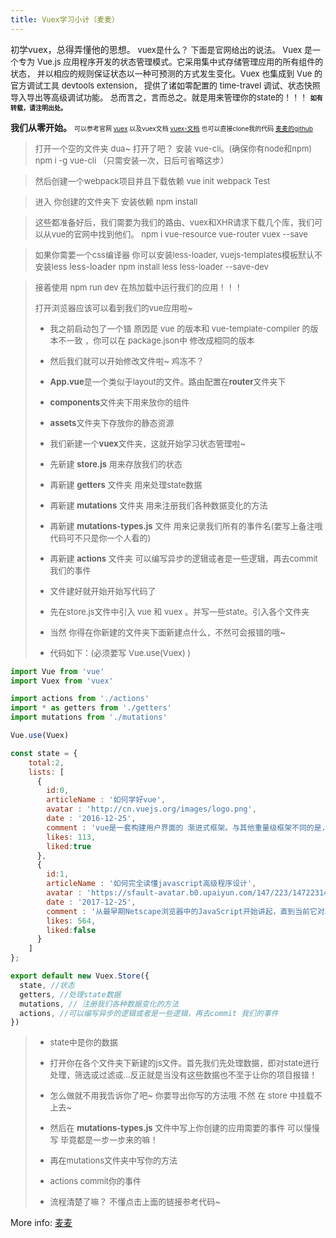 ```yaml
---
title: Vuex学习小计（麦麦）
---
```

<i class="icon-adjust"></i> 初学vuex，总得弄懂他的思想。
<font size=2>vuex是什么？ 下面是官网给出的说法。
Vuex 是一个专为 Vue.js 应用程序开发的状态管理模式。它采用集中式存储管理应用的所有组件的状态，
并以相应的规则保证状态以一种可预测的方式发生变化。Vuex 也集成到 Vue 的官方调试工具 devtools extension，
提供了诸如零配置的 time-travel 调试、状态快照导入导出等高级调试功能。
总而言之，言而总之。就是用来管理你的state的！！！</font>
<font size=1>**如有转载，请注明出处。**</font>

**我们从零开始。**
<font size=1>可以参考官网 [vuex](https://github.com/vuejs/vuex) 以及vuex文档 [vuex-文档](https://vuex.vuejs.org/zh-cn/intro.html) 也可以直接clone我的代码 [麦麦的github](https://github.com/maimai123/maimai-vuex-Test.git)</font>
<!--more-->
> <font size=2>打开一个空的文件夹 dua~ 打开了吧？</font>
> <font size=2>安装 vue-cli。(确保你有node和npm)</font>
> <font size=2>npm i -g vue-cli （只需安装一次，日后可省略这步）</font>

> <font size=2>然后创建一个webpack项目并且下载依赖</font>
> <font size=2>vue init webpack Test</font>

> <font size=2>进入 你创建的文件夹下 安装依赖</font>
> <font size=2>npm install</font>

> <font size=2>这些都准备好后，我们需要为我们的路由、vuex和XHR请求下载几个库，我们可以从vue的官网中找到他们。</font>
> <font size=2>npm i vue-resource vue-router vuex --save</font>

> <font size=2>如果你需要一个css编译器 你可以安装less-loader, vuejs-templates模板默认不安装less</font> less-loader
> <font size=2>npm install less less-loader --save-dev</font>

> <font size=2>接着使用 npm run dev 在热加载中运行我们的应用！！！</font>
>
> <font size=2>打开浏览器应该可以看到我们的vue应用啦~</font>
>
>*  <font size=2>我之前启动包了一个错 原因是 vue 的版本和 vue-template-compiler 的版本不一致 ，你可以在 package.json中 修改成相同的版本</font>
>
>*  <font size=2>然后我们就可以开始修改文件啦~ 鸡冻不？</font>
>
>*  <font size=2>**App.vue**是一个类似于layout的文件。路由配置在**router**文件夹下</font>
>
>*  <font size=2>**components**文件夹下用来放你的组件</font>
>
>*  <font size=2>**assets**文件夹下存放你的静态资源</font>
>
>*  <font size=2>我们新建一个**vuex**文件夹，这就开始学习状态管理啦~</font>
>
>* <font size=2>先新建 **store.js** 用来存放我们的状态</font>
>
>* <font size=2>再新建 **getters** 文件夹 用来处理state数据</font>
>
>* <font size=2>再新建 **mutations** 文件夹 用来注册我们各种数据变化的方法</font>
>
>* <font size=2>再新建 **mutations-types.js** 文件 用来记录我们所有的事件名(要写上备注哦 代码可不只是你一个人看的)</font>
>
>* <font size=2>再新建 **actions** 文件夹 可以编写异步的逻辑或者是一些逻辑，再去commit 我们的事件</font>
>
>* <font size=2>文件建好就开始开始写代码了</font>
>
>* <font size=2> 先在store.js文件中引入 vue 和 vuex 。并写一些state。引入各个文件夹
>* 当然 你得在你新建的文件夹下面新建点什么，不然可会报错的哦~</font>
>* <font size=2> 代码如下：(必须要写 Vue.use(Vuex) )</font>
```javascript
import Vue from 'vue'
import Vuex from 'vuex'

import actions from './actions'
import * as getters from './getters'
import mutations from './mutations'

Vue.use(Vuex)

const state = {
    total:2,
    lists: [
      {
        id:0,
        articleName : '如何学好vue',
        avatar : 'http://cn.vuejs.org/images/logo.png',
        date : '2016-12-25',
        comment : 'vue是一套构建用户界面的 渐进式框架。与其他重量级框架不同的是，Vue 采用自底向上增量开发的设计。Vue 的核心库只关注视图层， 并且非常容易学习，非常容易与其它库或已有项目整合。另一方面，Vue 完全有能力驱动采用单文件组件和 Vue 生态系统支持的库开发的复杂单页应用。Vue.js 的目标是通过尽可能简单的 API 实现响应的数据绑定和组合的视图组件。',
        likes: 113,
        liked:true
      },
      {
        id:1,
        articleName : '如何完全读懂javascript高级程序设计',
        avatar : 'https://sfault-avatar.b0.upaiyun.com/147/223/147223148-573297d0913c5_huge256',
        date : '2017-12-25',
        comment : '从最早期Netscape浏览器中的JavaScript开始讲起，直到当前它对XML和Web服务的具体支持，内容主要涉及JavaScript的语言特点、 JavaScript与浏览器的交互、更高级的JavaScript技巧，以及与在Web应用程序中部署JavaScript解决方案有关的问题，如错误处理、调试、安全性、优化/混淆化、XML和Web服务，最后介绍应用所有这些知识来创建动态用户界面。',
        likes: 564,
        liked:false
      }
    ]
};

export default new Vuex.Store({
  state, //状态
  getters, //处理state数据
  mutations, // 注册我们各种数据变化的方法
  actions, //可以编写异步的逻辑或者是一些逻辑，再去commit 我们的事件
})

```

>* <font size=2> state中是你的数据 </font>
>
>* <font size=2> 打开你在各个文件夹下新建的js文件。首先我们先处理数据，即对state进行处理，筛选或过滤或...反正就是当没有这些数据也不至于让你的项目报错！</font>
>
>* <font size=2> 怎么做就不用我告诉你了吧~ 你要导出你写的方法哦 不然 在 store 中挂载不上去~</font>
>
>* <font size=2> 然后在 **mutations-types.js** 文件中写上你创建的应用需要的事件 可以慢慢写 毕竟都是一步一步来的嘛！</font>
>
>* <font size=2> 再在mutations文件夹中写你的方法</font>
>
>* <font size=2> actions commit你的事件</font>
>
>* <font size=2> 流程清楚了嘛？ 不懂点击上面的链接参考代码~</font>
>
































More info: [麦麦](maimai123.github.io)
